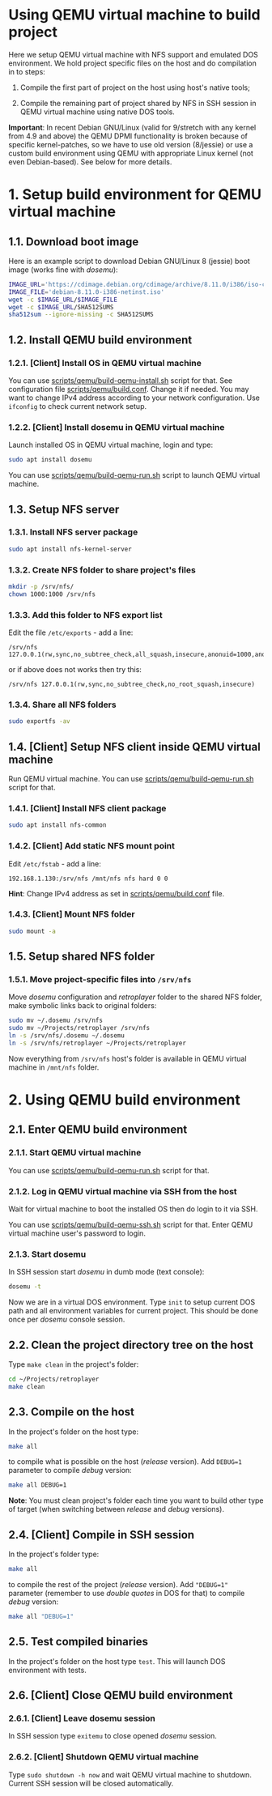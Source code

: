 # Using QEMU virtual machine to build project

Here we setup QEMU virtual machine with NFS support and emulated DOS environment. We hold project specific files on the host and do compilation in to steps:

1. Compile the first part of project on the host using host's native tools;

2. Compile the remaining part of project shared by NFS in SSH session in QEMU virtual machine using native DOS tools.

**Important**: In recent Debian GNU/Linux (valid for 9/stretch with any kernel from 4.9 and above) the QEMU DPMI functionality is broken because of specific kernel-patches, so we have to use old version (8/jessie) or use a custom build environment using QEMU with appropriate Linux kernel (not even Debian-based). See below for more details.

# 1. Setup build environment for QEMU virtual machine

## 1.1. Download boot image

Here is an example script to download Debian GNU/Linux 8 (jessie) boot image (works fine with *dosemu*):

```sh
IMAGE_URL='https://cdimage.debian.org/cdimage/archive/8.11.0/i386/iso-cd'
IMAGE_FILE='debian-8.11.0-i386-netinst.iso'
wget -c $IMAGE_URL/$IMAGE_FILE
wget -c $IMAGE_URL/SHA512SUMS
sha512sum --ignore-missing -c SHA512SUMS
```

## 1.2. Install QEMU build environment

### 1.2.1. [Client] Install OS in QEMU virtual machine

You can use [scripts/qemu/build-qemu-install.sh](../scripts/qemu/build-qemu-install.sh) script for that. See configuration file [scripts/qemu/build.conf](../scripts/qemu/build.conf). Change it if needed. You may want to change IPv4 address according to your network configuration. Use `ifconfig` to check current network setup.

### 1.2.2. [Client] Install dosemu in QEMU virtual machine

Launch installed OS in QEMU virtual machine, login and type:

```sh
sudo apt install dosemu
```

You can use [scripts/qemu/build-qemu-run.sh](../scripts/qemu/build-qemu-run.sh) script to launch QEMU virtual machine.

## 1.3. Setup NFS server

### 1.3.1. Install NFS server package

```sh
sudo apt install nfs-kernel-server
```

### 1.3.2. Create NFS folder to share project's files

```sh
mkdir -p /srv/nfs/
chown 1000:1000 /srv/nfs
```

### 1.3.3. Add this folder to NFS export list

Edit the file `/etc/exports` - add a line:

```
/srv/nfs 127.0.0.1(rw,sync,no_subtree_check,all_squash,insecure,anonuid=1000,anongid=1000)
```

or if above does not works then try this:

```
/srv/nfs 127.0.0.1(rw,sync,no_subtree_check,no_root_squash,insecure)
```

### 1.3.4. Share all NFS folders

```sh
sudo exportfs -av
```

## 1.4. [Client] Setup NFS client inside QEMU virtual machine

Run QEMU virtual machine. You can use [scripts/qemu/build-qemu-run.sh](../scripts/qemu/build-qemu-run.sh) script for that.

### 1.4.1. [Client] Install NFS client package

```sh
sudo apt install nfs-common
```

### 1.4.2. [Client] Add static NFS mount point

Edit `/etc/fstab` - add a line:

```
192.168.1.130:/srv/nfs /mnt/nfs nfs hard 0 0
```

**Hint**: Change IPv4 address as set in [scripts/qemu/build.conf](../scripts/qemu/build.conf) file.

### 1.4.3. [Client] Mount NFS folder

```sh
sudo mount -a
```

## 1.5. Setup shared NFS folder

### 1.5.1. Move project-specific files into `/srv/nfs`

Move *dosemu* configuration and *retroplayer* folder to the shared NFS folder, make symbolic links back to original folders:

```sh
sudo mv ~/.dosemu /srv/nfs
sudo mv ~/Projects/retroplayer /srv/nfs
ln -s /srv/nfs/.dosemu ~/.dosemu
ln -s /srv/nfs/retroplayer ~/Projects/retroplayer
```

Now everything from `/srv/nfs` host's folder is available in QEMU virtual machine in `/mnt/nfs` folder.

# 2. Using QEMU build environment

## 2.1. Enter QEMU build environment

### 2.1.1. Start QEMU virtual machine

You can use [scripts/qemu/build-qemu-run.sh](../scripts/qemu/build-qemu-run.sh) script for that.

### 2.1.2. Log in QEMU virtual machine via SSH from the host

Wait for virtual machine to boot the installed OS then do login to it via SSH.

You can use [scripts/qemu/build-qemu-ssh.sh](../scripts/qemu/build-qemu-ssh.sh) script for that. Enter QEMU virtual machine user's password to login.

### 2.1.3. Start dosemu

In SSH session start *dosemu* in dumb mode (text console):

```sh
dosemu -t
```

Now we are in a virtual DOS environment. Type `init` to setup current DOS path and all environment variables for current project. This should be done once per *dosemu* console session.

## 2.2. Clean the project directory tree on the host

Type `make clean` in the project's folder:

```sh
cd ~/Projects/retroplayer
make clean
```

## 2.3. Compile on the host

In the project's folder on the host type:

```sh
make all
```

to compile what is possible on the host (*release* version). Add `DEBUG=1` parameter to compile *debug* version:

```sh
make all DEBUG=1
```

**Note**: You must clean project's folder each time you want to build other type of target (when switching between *release* and *debug* versions).

## 2.4. [Client] Compile in SSH session

In the project's folder type:

```sh
make all
```

to compile the rest of the project (*release* version). Add `"DEBUG=1"` parameter (remember to use *double quotes* in DOS for that) to compile *debug* version:

```sh
make all "DEBUG=1"
```

## 2.5. Test compiled binaries

In the project's folder on the host type `test`. This will launch DOS environment with tests.

## 2.6. [Client] Close QEMU build environment

### 2.6.1. [Client] Leave dosemu session

In SSH session type `exitemu` to close opened *dosemu* session.

### 2.6.2. [Client] Shutdown QEMU virtual machine

Type `sudo shutdown -h now` and wait QEMU virtual machine to shutdown. Current SSH session will be closed automatically.
